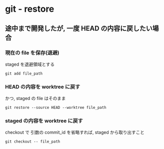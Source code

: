 
# git  -  restore


## 途中まで開発したが, 一度 HEAD の内容に戻したい場合

### 現在の file を保存(退避)

staged を退避領域とする

```
git add file_path
```

### HEAD の内容を worktree に戻す

かつ, staged の file はそのまま

```
git restore --source HEAD --worktree file_path
```

### staged の内容を worktree に戻す

checkout で 引数の commit_id を省略すれば, staged から取り出すこと

```
git checkout -- file_path
```



